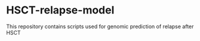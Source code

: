 # HSCT-relapse-model

This repository contains scripts used for genomic prediction of relapse after HSCT
